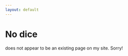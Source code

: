 ```yaml
---
layout: default
---
```


# No dice

<p>
<script>

var x = document.referrer;
if ( x != '') {
  document.write ('<em>' + x + '</em><br>');
}
else {
  document.write ('That ');
}
</script>

does not appear to be an existing page on my site. Sorry!</p>

